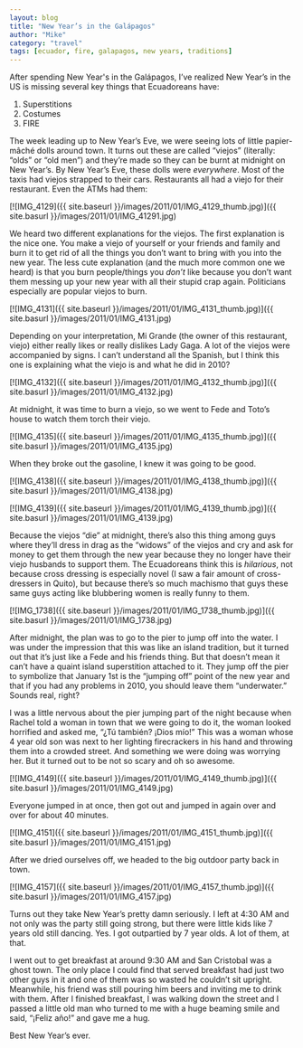 ```yaml
---
layout: blog
title: "New Year’s in the Galápagos"
author: "Mike"
category: "travel"
tags: [ecuador, fire, galapagos, new years, traditions]
---
```


After spending New Year's in the Galápagos, I’ve realized New Year’s in the US is missing several key things that Ecuadoreans have:

1. Superstitions
2. Costumes
3. FIRE

The week leading up to New Year’s Eve, we were seeing lots of little papier-mâché dolls around town. It turns out these are called “viejos” (literally: “olds” or “old men”) and they’re made so they can be burnt at midnight on New Year’s. By New Year’s Eve, these dolls were *everywhere*. Most of the taxis had viejos strapped to their cars. Restaurants all had a viejo for their restaurant. Even the ATMs had them:

[![IMG_4129]({{ site.baseurl }}/images/2011/01/IMG_4129_thumb.jpg)]({{ site.basurl }}/images/2011/01/IMG_41291.jpg)

We heard two different explanations for the viejos. The first explanation is the nice one. You make a viejo of yourself or your friends and family and burn it to get rid of all the things you don’t want to bring with you into the new year. The less cute explanation (and the much more common one we heard) is that you burn people/things you *don’t* like because you don’t want them messing up your new year with all their stupid crap again. Politicians especially are popular viejos to burn.

[![IMG_4131]({{ site.baseurl }}/images/2011/01/IMG_4131_thumb.jpg)]({{ site.basurl }}/images/2011/01/IMG_4131.jpg)

Depending on your interpretation, Mi Grande (the owner of this restaurant, viejo) either really likes or really dislikes Lady Gaga. A lot of the viejos were accompanied by signs. I can’t understand all the Spanish, but I think this one is explaining what the viejo is and what he did in 2010?

[![IMG_4132]({{ site.baseurl }}/images/2011/01/IMG_4132_thumb.jpg)]({{ site.basurl }}/images/2011/01/IMG_4132.jpg)

At midnight, it was time to burn a viejo, so we went to Fede and Toto’s house to watch them torch their viejo.

[![IMG_4135]({{ site.baseurl }}/images/2011/01/IMG_4135_thumb.jpg)]({{ site.basurl }}/images/2011/01/IMG_4135.jpg)

When they broke out the gasoline, I knew it was going to be good.

[![IMG_4138]({{ site.baseurl }}/images/2011/01/IMG_4138_thumb.jpg)]({{ site.basurl }}/images/2011/01/IMG_4138.jpg)

[![IMG_4139]({{ site.baseurl }}/images/2011/01/IMG_4139_thumb.jpg)]({{ site.basurl }}/images/2011/01/IMG_4139.jpg)

Because the viejos “die” at midnight, there’s also this thing among guys where they’ll dress in drag as the “widows” of the viejos and cry and ask for money to get them through the new year because they no longer have their viejo husbands to support them. The Ecuadoreans think this is *hilarious*, not because cross dressing is especially novel (I saw a fair amount of cross-dressers in Quito), but because there’s so much machismo that guys these same guys acting like blubbering women is really funny to them.

[![IMG_1738]({{ site.baseurl }}/images/2011/01/IMG_1738_thumb.jpg)]({{ site.basurl }}/images/2011/01/IMG_1738.jpg)

After midnight, the plan was to go to the pier to jump off into the water. I was under the impression that this was like an island tradition, but it turned out that it’s just like a Fede and his friends thing. But that doesn’t mean it can’t have a quaint island superstition attached to it. They jump off the pier to symbolize that January 1st is the “jumping off” point of the new year and that if you had any problems in 2010, you should leave them “underwater.” Sounds real, right?

I was a little nervous about the pier jumping part of the night because when Rachel told a woman in town that we were going to do it, the woman looked horrified and asked me, “¿Tú también? ¡Dios mío!” This was a woman whose 4 year old son was next to her lighting firecrackers in his hand and throwing them into a crowded street. And something we were doing was worrying her. But it turned out to be not so scary and oh so awesome.

[![IMG_4149]({{ site.baseurl }}/images/2011/01/IMG_4149_thumb.jpg)]({{ site.basurl }}/images/2011/01/IMG_4149.jpg)

Everyone jumped in at once, then got out and jumped in again over and over for about 40 minutes.

[![IMG_4151]({{ site.baseurl }}/images/2011/01/IMG_4151_thumb.jpg)]({{ site.basurl }}/images/2011/01/IMG_4151.jpg)

After we dried ourselves off, we headed to the big outdoor party back in town.

[![IMG_4157]({{ site.baseurl }}/images/2011/01/IMG_4157_thumb.jpg)]({{ site.basurl }}/images/2011/01/IMG_4157.jpg)

Turns out they take New Year’s pretty damn seriously. I left at 4:30 AM and not only was the party still going strong, but there were little kids like 7 years old still dancing. Yes. I got outpartied by 7 year olds. A lot of them, at that.

I went out to get breakfast at around 9:30 AM and San Cristobal was a ghost town. The only place I could find that served breakfast had just two other guys in it and one of them was so wasted he couldn’t sit upright. Meanwhile, his friend was still pouring him beers and inviting me to drink with them. After I finished breakfast, I was walking down the street and I passed a little old man who turned to me with a huge beaming smile and said, “¡Feliz año!” and gave me a hug.

Best New Year’s ever.